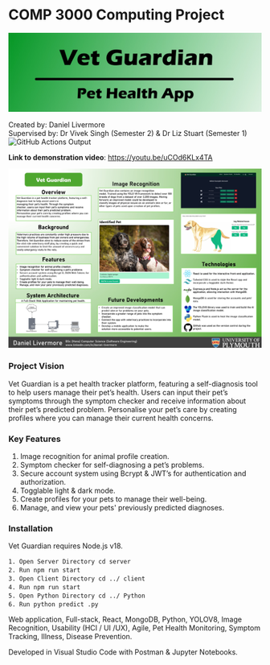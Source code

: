 # COMP 3000 Computing Project
![Thumbnail](ReadmeImage(2).jpg) <br>

Created by: Daniel Livermore <br>
Supervised by: Dr Vivek Singh (Semester 2) & Dr Liz Stuart (Semester 1) <br>
![GitHub Actions Output](https://github.com/Dan-Livermore/COMP3000DanLivermore/actions/workflows/Tests.yml/badge.svg) <br>

**Link to demonstration video**: https://youtu.be/uCOd6KLx4TA <br>

![Poster](ReadmeImage(1).jpg) <br>

### Project Vision
Vet Guardian is a pet health tracker platform, featuring a self-diagnosis tool to help users manage their pet’s health. Users can input their pet’s symptoms through the symptom checker and receive information about their pet’s predicted problem. Personalise your pet’s care by creating profiles where you can manage their current health concerns.

### Key Features
1. Image recognition for animal profile creation.
2. Symptom checker for self-diagnosing a pet’s problems.
3. Secure account system using Bcrypt & JWT’s for authentication and authorization. 
4. Togglable light & dark mode.
5. Create profiles for your pets to manage their well-being.
6. Manage, and view your pets' previously predicted diagnoses.

### Installation
Vet Guardian requires Node.js v18.

```sh
1. Open Server Directory cd server
2. Run npm run start
3. Open Client Directory cd ../ client
4. Run npm run start 
5. Open Python Directory cd ../ Python
6. Run python predict .py
```

Web application, Full-stack, React, MongoDB, Python, YOLOV8, Image Recognition, Usability (HCI / UI /UX), Agile, Pet Health Monitoring, Symptom Tracking, Illness, Disease Prevention.

Developed in Visual Studio Code with Postman & Jupyter Notebooks.